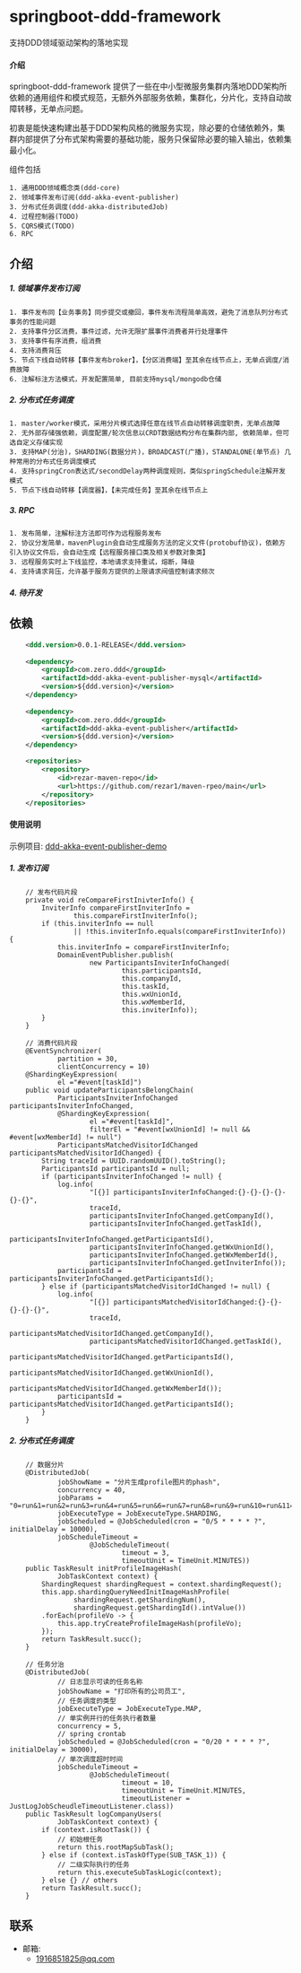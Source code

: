# springboot-ddd-framework
支持DDD领域驱动架构的落地实现

#### 介绍
springboot-ddd-framework 提供了一些在中小型微服务集群内落地DDD架构所依赖的通用组件和模式规范，无额外外部服务依赖，集群化，分片化，支持自动故障转移，无单点问题。

初衷是能快速构建出基于DDD架构风格的微服务实现，除必要的仓储依赖外，集群内部提供了分布式架构需要的基础功能，服务只保留除必要的输入输出，依赖集最小化。

组件包括

	1. 通用DDD领域概念类(ddd-core)
	2. 领域事件发布订阅(ddd-akka-event-publisher)
	3. 分布式任务调度(ddd-akka-distributedJob)
	4. 过程控制器(TODO)
	5. CQRS模式(TODO)
	6. RPC

## 介绍
##### 1. 领域事件发布订阅

	1. 事件发布同【业务事务】同步提交或撤回，事件发布流程简单高效，避免了消息队列分布式事务的性能问题
	2. 支持事件分区消费，事件过滤，允许无限扩展事件消费者并行处理事件
	3. 支持事件有序消费，组消费
	4. 支持消费背压
	5. 节点下线自动转移【事件发布broker】，【分区消费端】至其余在线节点上，无单点调度/消费故障
	6. 注解标注方法模式，开发配置简单, 目前支持mysql/mongodb仓储
	
##### 2. 分布式任务调度

	1. master/worker模式，采用分片模式选择任意在线节点自动转移调度职责，无单点故障
	2. 无外部存储强依赖，调度配置/轮次信息以CRDT数据结构分布在集群内部, 依赖简单，但可选自定义存储实现
	3. 支持MAP(分治)，SHARDING(数据分片)，BROADCAST(广播)，STANDALONE(单节点) 几种常用的分布式任务调度模式
	4. 支持springCron表达式/secondDelay两种调度规则，类似springSchedule注解开发模式
	5. 节点下线自动转移【调度器】，【未完成任务】至其余在线节点上

##### 3. RPC

	1. 发布简单，注解标注方法即可作为远程服务发布
	2. 协议分发简单，mavenPlugin会自动生成服务方法的定义文件(protobuf协议)，依赖方引入协议文件后，会自动生成【远程服务接口类及相关参数对象类】
	3. 远程服务实时上下线监控，本地请求支持重试，熔断，降级
	4. 支持请求背压，允许基于服务方提供的上限请求阀值控制请求频次
	
##### 4. 待开发

## 依赖

```xml
	<ddd.version>0.0.1-RELEASE</ddd.version>
	
	<dependency>
		<groupId>com.zero.ddd</groupId>
		<artifactId>ddd-akka-event-publisher-mysql</artifactId>
		<version>${ddd.version}</version>
	</dependency>
	
	<dependency>
		<groupId>com.zero.ddd</groupId>
		<artifactId>ddd-akka-event-publisher</artifactId>
		<version>${ddd.version}</version>
	</dependency>

	<repositories>
		<repository>
			<id>rezar-maven-repo</id>
			<url>https://github.com/rezar1/maven-rpeo/main</url>
		</repository>
	</repositories>

```

#### 使用说明
示例项目: [ddd-akka-event-publisher-demo](https://gitee.com/Rezar/springboot-ddd-framework/tree/release1.0/ddd-akka-event-publisher-demo)

##### 1. 发布订阅

```
	// 发布代码片段
	private void reCompareFirstInivterInfo() {
		InviterInfo compareFirstInviterInfo = 
				this.compareFirstInviterInfo();
		if (this.inviterInfo == null
				|| !this.inviterInfo.equals(compareFirstInviterInfo)) {
			this.inviterInfo = compareFirstInviterInfo;
			DomainEventPublisher.publish(
					new ParticipantsInviterInfoChanged(
							this.participantsId,
							this.companyId,
							this.taskId,
							this.wxUnionId,
							this.wxMemberId,
							this.inviterInfo));
		}
	}

	// 消费代码片段
	@EventSynchronizer(
			partition = 30, 
			clientConcurrency = 10)
	@ShardingKeyExpression(
			el ="#event[taskId]")
	public void updateParticipantsBelongChain(
			ParticipantsInviterInfoChanged participantsInviterInfoChanged,
			@ShardingKeyExpression(
					el ="#event[taskId]",
					filterEl = "#event[wxUnionId] != null && #event[wxMemberId] != null")
			ParticipantsMatchedVisitorIdChanged participantsMatchedVisitorIdChanged) {
		String traceId = UUID.randomUUID().toString();
		ParticipantsId participantsId = null;
		if (participantsInviterInfoChanged != null) {
			log.info(
					"[{}] participantsInviterInfoChanged:{}-{}-{}-{}-{}-{}",
					traceId,
					participantsInviterInfoChanged.getCompanyId(), 
					participantsInviterInfoChanged.getTaskId(),
					participantsInviterInfoChanged.getParticipantsId(),
					participantsInviterInfoChanged.getWxUnionId(),
					participantsInviterInfoChanged.getWxMemberId(),
					participantsInviterInfoChanged.getInviterInfo());
			participantsId = participantsInviterInfoChanged.getParticipantsId();
		} else if (participantsMatchedVisitorIdChanged != null) {
			log.info(
					"[{}] participantsMatchedVisitorIdChanged:{}-{}-{}-{}-{}",
					traceId,
					participantsMatchedVisitorIdChanged.getCompanyId(), 
					participantsMatchedVisitorIdChanged.getTaskId(),
					participantsMatchedVisitorIdChanged.getParticipantsId(),
					participantsMatchedVisitorIdChanged.getWxUnionId(),
					participantsMatchedVisitorIdChanged.getWxMemberId());
			participantsId = participantsMatchedVisitorIdChanged.getParticipantsId();
		}
	}
```

##### 2. 分布式任务调度

```
	// 数据分片
	@DistributedJob(
			jobShowName = "分片生成profile图片的phash",
			concurrency = 40,
			jobParams = "0=run&1=run&2=run&3=run&4=run&5=run&6=run&7=run&8=run&9=run&10=run&11=run",
			jobExecuteType = JobExecuteType.SHARDING,
			jobScheduled = @JobScheduled(cron = "0/5 * * * * ?", initialDelay = 10000),
			jobScheduleTimeout = 
					@JobScheduleTimeout(
							timeout = 3, 
							timeoutUnit = TimeUnit.MINUTES))
	public TaskResult initProfileImageHash(
			JobTaskContext context) {
		ShardingRequest shardingRequest = context.shardingRequest();
		this.app.shardingQueryNeedInitImageHashProfile(
				shardingRequest.getShardingNum(), 
				shardingRequest.getShardingId().intValue())
		.forEach(profileVo -> {
			this.app.tryCreateProfileImageHash(profileVo);
		});
		return TaskResult.succ();
	}
	
	// 任务分治
	@DistributedJob(
			// 日志显示可读的任务名称
			jobShowName = "打印所有的公司员工",
			// 任务调度的类型
			jobExecuteType = JobExecuteType.MAP,
			// 单实例并行的任务执行者数量
			concurrency = 5,
			// spring crontab
			jobScheduled = @JobScheduled(cron = "0/20 * * * * ?", initialDelay = 30000),
			// 单次调度超时时间
			jobScheduleTimeout = 
					@JobScheduleTimeout(
							timeout = 10, 
							timeoutUnit = TimeUnit.MINUTES, 
							timeoutListener = JustLogJobScheudleTimeoutListener.class))
	public TaskResult logCompanyUsers(
			JobTaskContext context) {
		if (context.isRootTask()) {
			// 初始根任务
			return this.rootMapSubTask();
		} else if (context.isTaskOfType(SUB_TASK_1)) {
			// 二级实际执行的任务
			return this.executeSubTaskLogic(context);
		} else {} // others
		return TaskResult.succ();
	}
```

## 联系
- 邮箱:
  * 1916851825@qq.com


